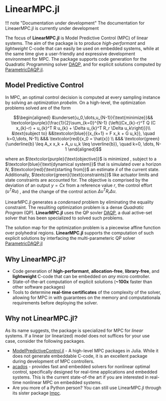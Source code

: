# LinearMPC.jl

!!! note "Documentation under development"
    The documentation for LineaerMPC.jl is currently under development

The focus of **LinearMPC.jl** is Model Predictive Control (MPC) of linear systems. The aim of the package is to produce _high-performant_ and _lightweight_ C-code that can easily be used on embedded systems, while at the same time give a user-friendly and expressive development environment for MPC. The package supports code generation for the Quadratic Programming solver [DAQP](https://github.com/darnstrom/daqp), and for explicit solutions computed by [ParametricDAQP.jl](https://github.com/darnstrom/ParametricDAQP.jl).

## Model Predictive Control 
In MPC, an optimal control decision is computed at every sampling instance by solving an _optimization probelm_. On a high-level, the optimization problems solved are of the form

```math
\begin{aligned}
        &\underset{u_0,\dots,u_{N-1}}{\text{minimize}}&& \textcolor{purple}{\frac{1}{2}\sum_{k=0}^{N-1} {\left((Cx_{k}-r)^T Q (C x_{k}-r) + u_{k}^T R u_{k} + \Delta u_{k}^T R_r \Delta u_k\right)}}\\
        &\text{subject to} &&\textcolor{blue}{{x_{k+1} = F x_k + G u_k}}, \quad k=0,\dots, N-1\\
        &&& \textcolor{red}{x_0 = \hat{x}} \\
        &&& \textcolor{green}{\underline{b} \leq A_x x_k + A_u u_k  \leq \overline{b}}, \quad k=0, \dots, N-1
\end{aligned}
```
where an $\textcolor{purple}{\text{objective}}$ is minimized , subject to a $\textcolor{blue}{\text{dynamical system}}$ that is simulated over a horizon $N$, $\textcolor{red}{\text{starting from}}$ an estimate $\hat{x}$ of the current state. Additionally, $\textcolor{green}{\text{constraints}}$ like actuator limits and state constraints are accounted for. The objective is comprised by the deviation of an output $y= Cx$ from a reference value $r$, the control effort ($u^T R u$) , and the change of the control action $\Delta u^T R_r \Delta u$. 

LinearMPC.jl generates a _condensed_ problem by eliminating the equality constraint. The resuliting optimization problem is a dense _Quadratic Program_ (QP). **LinearMPC.jl** uses the QP sovler [DAQP](https://github.com/darnstrom/daqp), a dual active-set solver that has been specialized to solved such problems.

The solution map for the optimization problem is a piecewise affine function over polyhedral regions. **LinearMPC.jl** supports the computation of such explicit solutions by interfacing the multi-parameteric QP solver [ParametricDAQP.jl](https://github.com/darnstrom/ParametricDAQP.jl.)

## Why LinearMPC.jl? 
* Code generation of **high-performant**, **allocation-free**, **library-free**, and **lightweight** C-code that can be embedded on _any_ micro controller. 
* State-of-the-art computation of explicit solutions (**~100x** faster than other software packages)  
* Tools to determine **real-time certificates** of the complexity of the solver, allowing for MPC in with guarantees on the memory and computationala requirements before deploying the solver.

## Why not LinearMPC.jl? 
As its name suggests, the package is specialized for MPC for _linear_ systems. If a linear (or linearized) model does not suffices for your use case, consider the following packages.
* [ModelPredictiveControl.jl](https://github.com/JuliaControl/ModelPredictiveControl.jl) - A high-level MPC packages in Julia. While it does not generate embeddable C-code, it is an excellent package during development of MPC controllers. 
* [acados](https://github.com/acados/acados) - provides fast and embedded solvers for nonlinear optimal control, specifically designed for real-time applications and embedded systems. This is the current state-of-the art if you are interested in real-time nonlinear MPC on embedded systems. 
* Are you more of a Python person? You can still use LinearMPC.jl through its sister package [lmpc](https://github.com/darnstrom/lmpc).
